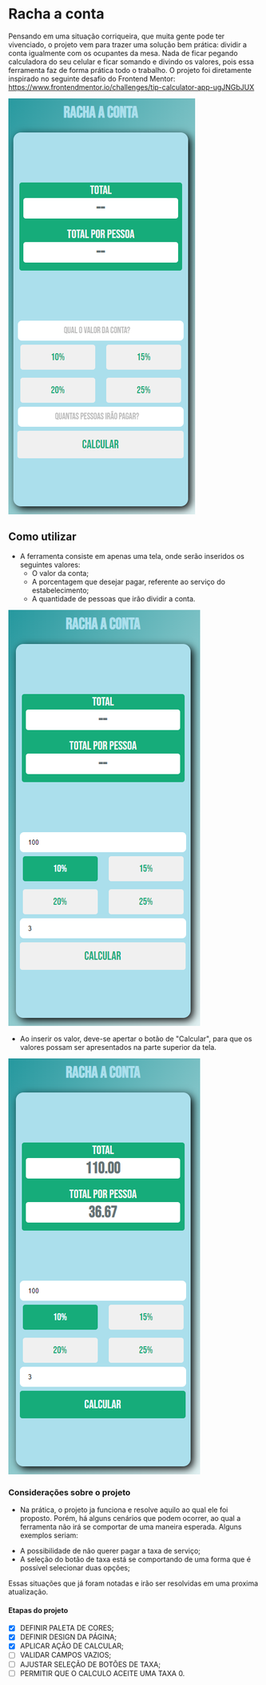 # Racha a conta

  Pensando em uma situação corriqueira, que muita gente pode ter vivenciado, o projeto vem para trazer uma solução bem prática: dividir a conta igualmente com os ocupantes da mesa.
  Nada de ficar pegando calculadora do seu celular e ficar somando e divindo os valores, pois essa ferramenta faz de forma prática todo o trabalho.
  O projeto foi diretamente inspirado no seguinte desafio do Frontend Mentor: https://www.frontendmentor.io/challenges/tip-calculator-app-ugJNGbJUX

![Imagem inicial da ferramenta](/assets/img/1.png)

## Como utilizar

- A ferramenta consiste em apenas uma tela, onde serão inseridos os seguintes valores:
  - O valor da conta;
  - A porcentagem que desejar pagar, referente ao serviço do estabelecimento;
  - A quantidade de pessoas que irão dividir a conta.

![Imagem inicial da ferramenta](/assets/img/2.png)

- Ao inserir os valor, deve-se apertar o botão de "Calcular", para que os valores possam ser apresentados na parte superior da tela.

![Imagem inicial da ferramenta](/assets/img/3.png)

### Considerações sobre o projeto

- Na prática, o projeto ja funciona e resolve aquilo ao qual ele foi proposto. Porém, há alguns cenários que podem ocorrer, ao qual a ferramenta não irá se comportar de uma maneira esperada.
  Alguns exemplos seriam:

* A possibilidade de não querer pagar a taxa de serviço;
* A seleção do botão de taxa está se comportando de uma forma que é possível selecionar duas opções;

Essas situações que já foram notadas e irão ser resolvidas em uma proxima atualização.

#### Etapas do projeto

- [x] DEFINIR PALETA DE CORES;
- [x] DEFINIR DESIGN DA PÁGINA;
- [x] APLICAR AÇÃO DE CALCULAR;
- [ ] VALIDAR CAMPOS VAZIOS;
- [ ] AJUSTAR SELEÇÃO DE BOTÕES DE TAXA;
- [ ] PERMITIR QUE O CALCULO ACEITE UMA TAXA 0.
